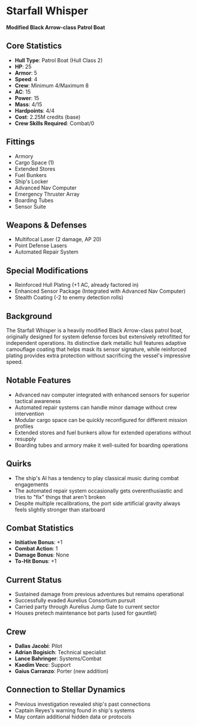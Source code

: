 # Starfall Whisper
**Modified Black Arrow-class Patrol Boat**

## Core Statistics
- **Hull Type**: Patrol Boat (Hull Class 2)
- **HP**: 25
- **Armor**: 5
- **Speed**: 4
- **Crew**: Minimum 4/Maximum 8
- **AC**: 15
- **Power**: 15
- **Mass**: 4/15
- **Hardpoints**: 4/4
- **Cost**: 2.25M credits (base)
- **Crew Skills Required**: Combat/0

## Fittings
- Armory
- Cargo Space (1)
- Extended Stores
- Fuel Bunkers
- Ship's Locker
- Advanced Nav Computer
- Emergency Thruster Array
- Boarding Tubes
- Sensor Suite

## Weapons & Defenses
- Multifocal Laser (2 damage, AP 20)
- Point Defense Lasers
- Automated Repair System

## Special Modifications
- Reinforced Hull Plating (+1 AC, already factored in)
- Enhanced Sensor Package (Integrated with Advanced Nav Computer)
- Stealth Coating (-2 to enemy detection rolls)

## Background
The Starfall Whisper is a heavily modified Black Arrow-class patrol boat, originally designed for system defense forces but extensively retrofitted for independent operations. Its distinctive dark metallic hull features adaptive camouflage coating that helps mask its sensor signature, while reinforced plating provides extra protection without sacrificing the vessel's impressive speed.

## Notable Features
- Advanced nav computer integrated with enhanced sensors for superior tactical awareness
- Automated repair systems can handle minor damage without crew intervention
- Modular cargo space can be quickly reconfigured for different mission profiles
- Extended stores and fuel bunkers allow for extended operations without resupply
- Boarding tubes and armory make it well-suited for boarding operations

## Quirks
- The ship's AI has a tendency to play classical music during combat engagements
- The automated repair system occasionally gets overenthusiastic and tries to "fix" things that aren't broken
- Despite multiple recalibrations, the port side artificial gravity always feels slightly stronger than starboard

## Combat Statistics
- **Initiative Bonus**: +1
- **Combat Action**: 1
- **Damage Bonus**: None
- **To-Hit Bonus**: +1

## Current Status
- Sustained damage from previous adventures but remains operational
- Successfully evaded Aurelius Consortium pursuit
- Carried party through Aurelius Jump Gate to current sector
- Houses pretech maintenance bot parts (used for gauntlet)

## Crew
- **Dallas Jacobi**: Pilot
- **Adrian Bogisich**: Technical specialist
- **Lance Bahringer**: Systems/Combat
- **Kaedim Vecc**: Support
- **Gaius Carranzo**: Porter (new addition)

## Connection to Stellar Dynamics
- Previous investigation revealed ship's past connections
- Captain Reyes's warning found in ship's systems
- May contain additional hidden data or protocols